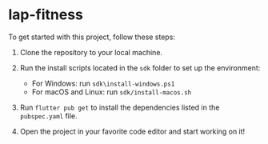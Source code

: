 # lap-fitness

To get started with this project, follow these steps:

1. Clone the repository to your local machine.
2. Run the install scripts located in the `sdk` folder to set up the environment:

   - For Windows: run `sdk\install-windows.ps1`
   - For macOS and Linux: run `sdk/install-macos.sh`

3. Run `flutter pub get` to install the dependencies listed in the `pubspec.yaml` file.
4. Open the project in your favorite code editor and start working on it!
